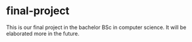 # final-project
This is our final project in the bachelor BSc  in computer science. It will be elaborated more in the future.